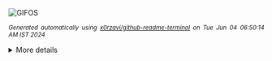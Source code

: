 <div align="justify">
<picture>
    <source media="(prefers-color-scheme: dark)" srcset="https://i.ibb.co/48FFKsC/output-gif.gif">
    <source media="(prefers-color-scheme: light)" srcset="https://i.ibb.co/48FFKsC/output-gif.gif">
    <img alt="GIFOS" src="https://i.ibb.co/48FFKsC/output-gif.gif">
</picture>

<sub><i>Generated automatically using [x0rzavi/github-readme-terminal](https://github.com/x0rzavi/github-readme-terminal) on Tue Jun 04 06:50:14 AM IST 2024</i></sub>

<details>
<summary>More details</summary>

</details>
</div>

<!-- Image deletion URL: https://ibb.co/9bppcwB/c8755946b6d782d1399e75c797f3c3c6 -->